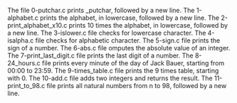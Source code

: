 The file 0-putchar.c prints _putchar, followed by a new line.
The 1-alphabet.c prints the alphabet, in lowercase, followed by a new line.
The 2-print_alphabet_x10.c  prints 10 times the alphabet, in lowercase, followed by a new line.
The 3-islower.c file checks for lowercase character.
The 4-isalpha.c file checks for alphabetic character.
The 5-sign.c file prints the sign of a number.
The 6-abs.c file omputes the absolute value of an integer.
The 7-print_last_digit.c  file prints the last digit of a number.
The 8-24_hours.c file prints every minute of the day of Jack Bauer, starting from 00:00 to 23:59.
The 9-times_table.c file  prints the 9 times table, starting with 0.
The 10-add.c file adds two integers and returns the result.
The 11-print_to_98.c file prints all natural numbers from n to 98, followed by a new line.
